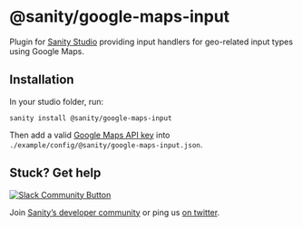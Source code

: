 # @sanity/google-maps-input

Plugin for [Sanity Studio](https://www.sanity.io) providing input handlers for geo-related input types using Google Maps.

## Installation

In your studio folder, run:

```
sanity install @sanity/google-maps-input
```

Then add a valid [Google Maps API key](https://developers.google.com/maps/documentation/javascript/get-api-key) into `./example/config/@sanity/google-maps-input.json`.

## Stuck? Get help

[![Slack Community Button](https://slack.sanity.io/badge.svg)](https://slack.sanity.io/)

Join [Sanity’s developer community](https://slack.sanity.io) or ping us [on twitter](https://twitter.com/sanity_io).
